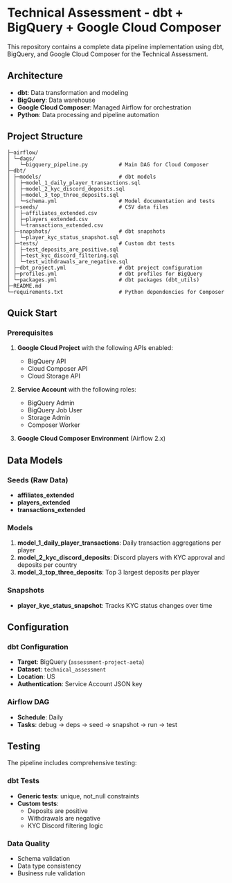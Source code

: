 # Technical Assessment - dbt + BigQuery + Google Cloud Composer

This repository contains a complete data pipeline implementation using dbt, BigQuery, and Google Cloud Composer for the Technical Assessment.

## Architecture

- **dbt**: Data transformation and modeling
- **BigQuery**: Data warehouse
- **Google Cloud Composer**: Managed Airflow for orchestration
- **Python**: Data processing and pipeline automation

## Project Structure

```
├─airflow/
│ └─dags/
│   └─bigquery_pipeline.py          # Main DAG for Cloud Composer
├─dbt/
│ ├─models/                         # dbt models
│ │ ├─model_1_daily_player_transactions.sql
│ │ ├─model_2_kyc_discord_deposits.sql
│ │ ├─model_3_top_three_deposits.sql
│ │ └─schema.yml                    # Model documentation and tests
│ ├─seeds/                          # CSV data files
│ │ ├─affiliates_extended.csv
│ │ ├─players_extended.csv
│ │ └─transactions_extended.csv
│ ├─snapshots/                      # dbt snapshots
│ │ └─player_kyc_status_snapshot.sql
│ ├─tests/                          # Custom dbt tests
│ │ ├─test_deposits_are_positive.sql
│ │ ├─test_kyc_discord_filtering.sql
│ │ └─test_withdrawals_are_negative.sql
│ ├─dbt_project.yml                 # dbt project configuration
│ ├─profiles.yml                    # dbt profiles for BigQuery
│ └─packages.yml                    # dbt packages (dbt_utils)
├─README.md
└─requirements.txt                  # Python dependencies for Composer
```

## Quick Start

### Prerequisites

1. **Google Cloud Project** with the following APIs enabled:
   - BigQuery API
   - Cloud Composer API
   - Cloud Storage API

2. **Service Account** with the following roles:
   - BigQuery Admin
   - BigQuery Job User
   - Storage Admin
   - Composer Worker

3. **Google Cloud Composer Environment** (Airflow 2.x)


## Data Models

### Seeds (Raw Data)
- **affiliates_extended**
- **players_extended**
- **transactions_extended**

### Models
1. **model_1_daily_player_transactions**: Daily transaction aggregations per player
2. **model_2_kyc_discord_deposits**: Discord players with KYC approval and deposits per country
3. **model_3_top_three_deposits**: Top 3 largest deposits per player

### Snapshots
- **player_kyc_status_snapshot**: Tracks KYC status changes over time

## Configuration

### dbt Configuration
- **Target**: BigQuery (`assessment-project-aeta`)
- **Dataset**: `technical_assessment`
- **Location**: US
- **Authentication**: Service Account JSON key

### Airflow DAG
- **Schedule**: Daily
- **Tasks**: debug → deps → seed → snapshot → run → test

## Testing

The pipeline includes comprehensive testing:

### dbt Tests
- **Generic tests**: unique, not_null constraints
- **Custom tests**: 
  - Deposits are positive
  - Withdrawals are negative
  - KYC Discord filtering logic

### Data Quality
- Schema validation
- Data type consistency
- Business rule validation
